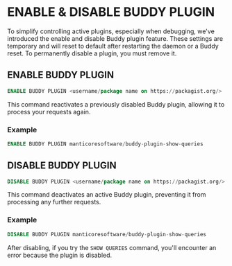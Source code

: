 # ENABLE & DISABLE BUDDY PLUGIN

To simplify controlling active plugins, especially when debugging, we've introduced the enable and disable Buddy plugin feature. These settings are temporary and will reset to default after restarting the daemon or a Buddy reset. To permanently disable a plugin, you must remove it.

## ENABLE BUDDY PLUGIN

```sql
ENABLE BUDDY PLUGIN <username/package name on https://packagist.org/>
```

This command reactivates a previously disabled Buddy plugin, allowing it to process your requests again.

### Example

```sql
ENABLE BUDDY PLUGIN manticoresoftware/buddy-plugin-show-queries
```

## DISABLE BUDDY PLUGIN

```sql
DISABLE BUDDY PLUGIN <username/package name on https://packagist.org/>
```

This command deactivates an active Buddy plugin, preventing it from processing any further requests.

### Example

```sql
DISABLE BUDDY PLUGIN manticoresoftware/buddy-plugin-show-queries
```

After disabling, if you try the `SHOW QUERIES` command, you'll encounter an error because the plugin is disabled.

